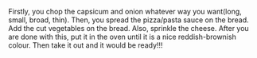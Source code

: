 Firstly, you chop the capsicum and onion whatever way you want(long, small, broad, thin).
Then, you spread the pizza/pasta sauce on the bread.
Add the cut vegetables on the bread.
Also, sprinkle the cheese.
After you are done with this, put it in the oven until it is a nice reddish-brownish colour.
Then take it out and it would be ready!!!